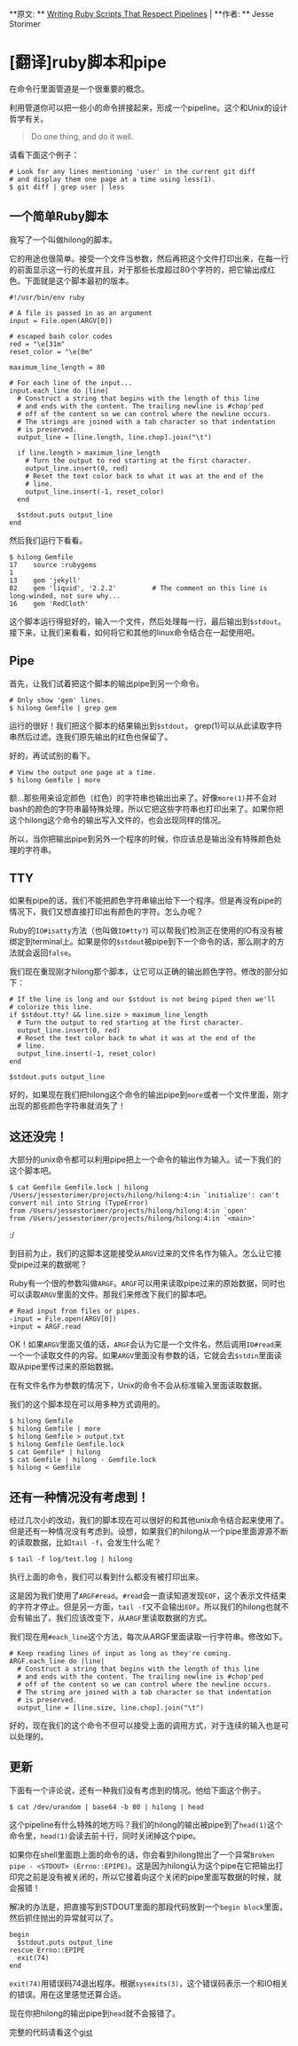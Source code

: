 
**原文: ** [Writing Ruby Scripts That Respect Pipelines](http://www.jstorimer.com/blogs/workingwithcode/7766125-writing-ruby-scripts-that-respect-pipelines) |
**作者: ** Jesse Storimer

# [翻译]ruby脚本和pipe

在命令行里面管道是一个很重要的概念。

利用管道你可以把一些小的命令拼接起来，形成一个pipeline。这个和Unix的设计哲学有关。
> Do one thing, and do it well.


请看下面这个例子：

    # Look for any lines mentioning 'user' in the current git diff
    # and display them one page at a time using less(1).
    $ git diff | grep user | less
   
## 一个简单Ruby脚本

我写了一个叫做hilong的脚本。

它的用途也很简单。接受一个文件当参数，然后再把这个文件打印出来，在每一行的前面显示这一行的长度并且，对于那些长度超过80个字符的，把它输出成红色。下面就是这个脚本最初的版本。

    #!/usr/bin/env ruby

    # A file is passed in as an argument
    input = File.open(ARGV[0])

    # escaped bash color codes
    red = "\e[31m"
    reset_color = "\e[0m"

    maximum_line_length = 80

    # For each line of the input...
    input.each_line do |line|
      # Construct a string that begins with the length of this line
      # and ends with the content. The trailing newline is #chop'ped 
      # off of the content so we can control where the newline occurs.
      # The strings are joined with a tab character so that indentation
      # is preserved.
      output_line = [line.length, line.chop].join("\t")

      if line.length > maximum_line_length
        # Turn the output to red starting at the first character.
        output_line.insert(0, red)
        # Reset the text color back to what it was at the end of the
        # line.
        output_line.insert(-1, reset_color)
      end

      $stdout.puts output_line
    end
    
然后我们运行下看看。

    $ hilong Gemfile
    17    source :rubygems
    1
    13    gem 'jekyll'
    82    gem 'liquid', '2.2.2'         # The comment on this line is long-winded, not sure why... 
    16    gem 'RedCloth'  
    
这个脚本运行得挺好的，输入一个文件，然后处理每一行，最后输出到`$stdout`。接下来，让我们来看看，如何将它和其他的linux命令结合在一起使用吧。

## Pipe

首先，让我们试着把这个脚本的输出pipe到另一个命令。

    # Only show 'gem' lines.
    $ hilong Gemfile | grep gem

运行的很好！我们把这个脚本的结果输出到`$stdout`， grep(1)可以从此读取字符串然后过滤。连我们原先输出的红色也保留了。

好的，再试试别的看下。

    # View the output one page at a time.
    $ hilong Gemfile | more

额...那些用来设定颜色（红色）的字符串也输出出来了。好像`more(1)`并不会对bash的颜色的字符串最特殊处理，所以它把这些字符串也打印出来了。如果你把这个hilong这个命令的输出写入文件的，也会出现同样的情况。

所以，当你把输出pipe到另外一个程序的时候，你应该总是输出没有特殊颜色处理的字符串。

## TTY

如果有pipe的话，我们不能把颜色字符串输出给下一个程序。但是再没有pipe的情况下，我们又想直接打印出有颜色的字符。怎么办呢？

Ruby的`IO#isatty`方法（也叫做`IO#tty?`) 可以帮我们检测正在使用的IO有没有被绑定到terminal上。如果是你的`$stdout`被pipe到下一个命令的话，那么刚才的方法就会返回`false`。

我们现在重现刚才hilong那个脚本，让它可以正确的输出颜色字符。修改的部分如下：

    # If the line is long and our $stdout is not being piped then we'll
    # colorize this line.
    if $stdout.tty? && line.size > maximum_line_length
      # Turn the output to red starting at the first character.
      output_line.insert(0, red)
      # Reset the text color back to what it was at the end of the
      # line.
      output_line.insert(-1, reset_color)
    end 

    $stdout.puts output_line
    
好的，如果现在我们把hilong这个命令的输出pipe到`more`或者一个文件里面，刚才出现的那些颜色字符串就消失了！

## 这还没完！

大部分的unix命令都可以利用pipe把上一个命令的输出作为输入。试一下我们的这个脚本吧。

    $ cat Gemfile Gemfile.lock | hilong 
    /Users/jessestorimer/projects/hilong/hilong:4:in `initialize': can't convert nil into String (TypeError)
    from /Users/jessestorimer/projects/hilong/hilong:4:in `open'
    from /Users/jessestorimer/projects/hilong/hilong:4:in `<main>'
:/

到目前为止，我们的这脚本这能接受从`ARGV`过来的文件名作为输入。怎么让它接受pipe过来的数据呢？

Ruby有一个很的参数叫做`ARGF`。`ARGF`可以用来读取pipe过来的原始数据，同时也可以读取`ARGV`里面的文件。那我们来修改下我们的脚本吧。

    # Read input from files or pipes.
    -input = File.open(ARGV[0])
    +input = ARGF.read

OK！如果`ARGV`里面又值的话，`ARGF`会认为它是一个文件名，然后调用`IO#read`来一个一个读取文件的内容。如果`ARGV`里面没有参数的话，它就会去`$stdin`里面读取从pipe里传过来的原始数据。

在有文件名作为参数的情况下，Unix的命令不会从标准输入里面读取数据。

我们的这个脚本现在可以用多种方式调用的。

    $ hilong Gemfile
    $ hilong Gemfile | more
    $ hilong Gemfile > output.txt
    $ hilong Gemfile Gemfile.lock
    $ cat Gemfile* | hilong
    $ cat Gemfile | hilong - Gemfile.lock
    $ hilong < Gemfile
   
## 还有一种情况没有考虑到！

经过几次小的改动，我们的脚本现在可以很好的和其他unix命令结合起来使用了。但是还有一种情况没有考虑到。设想，如果我们的hilong从一个pipe里面源源不断的读取数据，比如`tail -f`，会发生什么呢？

    $ tail -f log/test.log | hilong

执行上面的命令，我们可以看到什么都没有被打印出来。

这是因为我们使用了`ARGF#read`。`#read`会一直读知道发现`EOF`，这个表示文件结束的字符才停止。但是另一方面，`tail -f`又不会输出`EOF`。所以我们的hilong也就不会有输出了。我们应该改变下，从`ARGF`里读取数据的方式。

我们现在用`#each_line`这个方法，每次从ARGF里面读取一行字符串。修改如下。

    # Keep reading lines of input as long as they're coming.
    ARGF.each_line do |line|
      # Construct a string that begins with the length of this line
      # and ends with the content. The trailing newline is #chop'ped 
      # off of the content so we can control where the newline occurs.
      # The string are joined with a tab character so that indentation
      # is preserved.
      output_line = [line.size, line.chop].join("\t")

好的，现在我们的这个命令不但可以接受上面的调用方式，对于连续的输入也是可以处理的。

## 更新
下面有一个评论说，还有一种我们没有考虑到的情况。他给下面这个例子。

    $ cat /dev/urandom | base64 -b 80 | hilong | head

这个pipeline有什么特殊的地方吗？我们的hilong的输出被pipe到了`head(1)`这个命令里，`head(1)`会读去前十行，同时关闭掉这个pipe。

如果你在shell里面跑上面的命令的话，你会看到hilong抛出了一个异常`Broken pipe - <STDOUT> (Errno::EPIPE)`。这是因为hilong认为这个pipe在它把输出打印完之前是没有被关闭的，所以它接着向这个关闭的pipe里面写数据的时候，就会报错！

解决的办法是，把直接写到STDOUT里面的那段代码放到一个`begin block`里面，然后抓住抛出的异常就可以了。

    begin
      $stdout.puts output_line
    rescue Errno::EPIPE
      exit(74)
    end

`exit(74)`用错误码74退出程序。根据`sysexits(3)`，这个错误码表示一个和IO相关的错误。用在这里感觉还算合适。

现在你把hilong的输出pipe到`head`就不会报错了。

完整的代码请看这个[gist](https://gist.github.com/jstorimer/1465437)
